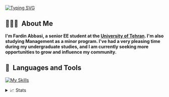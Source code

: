 
[![Typing SVG](https://readme-typing-svg.demolab.com?font=Georgia&duration=2002&pause=100&color=1C5483&multiline=true&width=500&height=80&lines=Fardin+Abbasi;Research+Assistant+%7C+Teaching+Assistant+%7C+EE+Student;AI+%7C+Fintech+%7C+Decision+Making)](https://git.io/typing-svg)

## 👨🏻‍💻 &nbsp;About Me
**I'm Fardin Abbasi, a senior EE student at the [University of Tehran](https://ut.ac.ir/en). I'm also studying Management as a minor program. I've had a very pleasing time during my undergraduate studies, and I am currently seeking more opportunities to grow and influence my community.**

## 🚀 &nbsp;Languages and Tools
[![My Skills](https://skillicons.dev/icons?i=py,r,matlab,cpp,c,tensorflow,pytorch,vscode,visualstudio,latex&perline=10)](https://skillicons.dev)

<details>
<summary>📈 Stats</summary>
<br>

<!--![](http://github-profile-summary-cards.vercel.app/api/cards/profile-details?username=fardinabbasi&theme=nord_bright) 

![](http://github-profile-summary-cards.vercel.app/api/cards/repos-per-language?username=fardinabbasi&theme=nord_bright) 
![](http://github-profile-summary-cards.vercel.app/api/cards/most-commit-language?username=fardinabbasi&theme=nord_bright) -->
<img src="https://myreadme.vercel.app/api/embed/fardinabbasi?panels=userstatistics,toplanguages,commitgraph" alt="reimaginedreadme" />
<!--
**shabihish/shabihish** is a ✨ _special_ ✨ repository because its `README.md` (this file) appears on your GitHub profile.

Here are some ideas to get you started:

- 🔭 I’m currently working on ...
- 🌱 I’m currently learning ...
- 👯 I’m looking to collaborate on ...
- 🤔 I’m looking for help with ...
- 💬 Ask me about ...
- 📫 How to reach me: ...
- 😄 Pronouns: ...
- ⚡ Fun fact: ...
-->
